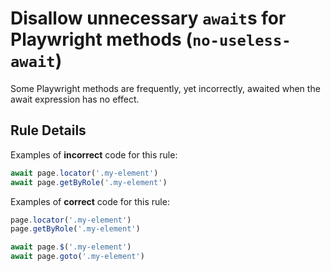 # Disallow unnecessary `await`s for Playwright methods (`no-useless-await`)

Some Playwright methods are frequently, yet incorrectly, awaited when the await
expression has no effect.

## Rule Details

Examples of **incorrect** code for this rule:

```javascript
await page.locator('.my-element')
await page.getByRole('.my-element')
```

Examples of **correct** code for this rule:

```javascript
page.locator('.my-element')
page.getByRole('.my-element')

await page.$('.my-element')
await page.goto('.my-element')
```
